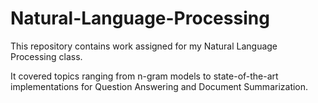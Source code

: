 # Natural-Language-Processing

This repository contains work assigned for my Natural Language Processing class. 

It covered topics ranging from n-gram models to state-of-the-art implementations for Question Answering and Document Summarization.
